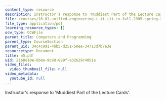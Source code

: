 ```yaml
---
content_type: resource
description: Instructor's response to 'Muddiest Part of the Lecture Cards'.
file: /courses/16-01-unified-engineering-i-ii-iii-iv-fall-2005-spring-2006/2160e10e0b8e9c88899fa32629c4051a_m5.pdf
file_type: application/pdf
learning_resource_types: []
ocw_type: OCWFile
parent_title: Computers and Programming
parent_type: CourseSection
parent_uid: 34c4c991-4bb5-d251-50ee-34713d7b7e3e
resourcetype: Document
title: m5.pdf
uid: 2160e10e-0b8e-9c88-899f-a32629c4051a
video_files:
  video_thumbnail_file: null
video_metadata:
  youtube_id: null
---
```

Instructor's response to 'Muddiest Part of the Lecture Cards'.


